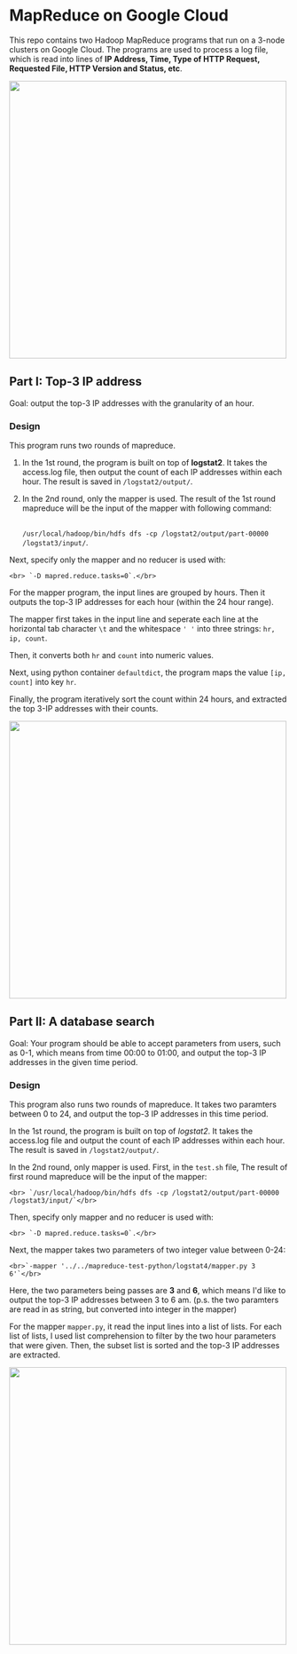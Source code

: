 # MapReduce on Google Cloud 

This repo contains two Hadoop MapReduce programs that run on a 3-node clusters on Google Cloud. The programs are used to process a log file, which is read into lines of **IP Address, Time, Type of HTTP Request, Requested File, HTTP Version and Status, etc**.  

<img src="data/data.png" width="500">

## Part I: Top-3 IP address

 Goal: output the top-3 IP addresses with the granularity of an hour. 
 
 ### Design

This program runs two rounds of mapreduce. 

1. In the 1st round, the program is built on top of **logstat2**. It takes the access.log file, then output the count of each IP addresses within each hour. The result is saved in `/logstat2/output/`. 

2. In the 2nd round, only the mapper is used. The result of the 1st round mapreduce will be the input of the mapper with following command: 

    <br> `/usr/local/hadoop/bin/hdfs dfs -cp /logstat2/output/part-00000 /logstat3/input/`. </br>

Next, specify only the mapper and no reducer is used with:

    <br> `-D mapred.reduce.tasks=0`.</br>

For the mapper program, the input lines are grouped by hours. Then it outputs the top-3 IP addresses for each hour (within the 24 hour range). 

The mapper first takes in the input line and seperate each line at the horizontal tab character `\t` and the whitespace `' '` into three strings: `hr, ip, count`. 

Then, it converts both `hr` and `count` into numeric values. 

Next, using python container `defaultdict`, the program maps the value `[ip, count]` into key `hr`. 

Finally, the program iteratively sort the count within 24 hours, and extracted the top 3-IP addresses with their counts. 

<img src="data/part1.png" width="500">


## Part II: A database search

Goal: Your program should be able to accept parameters from users, such as 0-1, which means from time 00:00 to 01:00, and output the top-3 IP addresses in the given time period.

 ### Design

This program also runs two rounds of mapreduce. It takes two paramters between 0 to 24, and output the top-3 IP addresses in this time period. 

 In the 1st round, the program is built on top of *logstat2*. It takes the access.log file and output the count of each IP addresses within each hour. The result is saved in `/logstat2/output/`. 

In the 2nd round, only mapper is used. First, in the `test.sh` file, The result of first round mapreduce will be the input of the mapper: 
    
    <br> `/usr/local/hadoop/bin/hdfs dfs -cp /logstat2/output/part-00000 /logstat3/input/`</br>

Then, specify only mapper and no reducer is used with: 

    <br> `-D mapred.reduce.tasks=0`.</br> 

Next, the mapper takes two parameters of two integer value between 0-24:

    <br>`-mapper '../../mapreduce-test-python/logstat4/mapper.py 3 6'`</br>

Here, the two parameters being passes are **3** and **6**, which means I'd like to output the top-3 IP addresses between 3 to 6 am. 
(p.s. the two paramters are read in as string, but converted into integer in the mapper)

For the mapper `mapper.py`, it read the input lines into a list of lists. For each list of lists, I used list comprehension to filter by the two hour parameters that were given. Then, the subset list is sorted and the top-3 IP addresses are extracted. 

<img src="data/part2.png" width="500">



